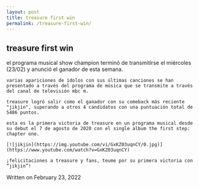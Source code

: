```yaml
---
layout: post
title: treasure first win
permalink: /treasure-first-win/
---
```


<article class="post">
  <h1>treasure first win</h1>

  <div class="entry">
    el programa musical show champion terminó de transmitirse el miércoles (23/02) y anunció el ganador de esta semana.
    
    varias apariciones de ídolos con sus últimas canciones se han presentado a través del programa de música que se transmite a través del canal de televisión mbc m.
    
    treasure logró salir como el ganador con su comeback más reciente "jikjin", superando a otros 4 candidatos con una puntuación total de 5486 puntos.
    
    esta es la primera victoria de treasure en un programa musical desde su debut el 7 de agosto de 2020 con el single album the first step: chapter one.
    
    [![jikjin](https://img.youtube.com/vi/GxKZ03uqnCY/0.jpg)](https://www.youtube.com/watch?v=GxKZ03uqnCY)
    
    ¡felicitaciones a treasure y fans, teume por su primera victoria con “jikjin”!

  </div>

  <div class="date">
    Written on February 23, 2022
  </div>

  
</article>
